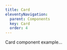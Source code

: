 ```yaml
---
title: Card
eleventyNavigation:
  parent: Components
  key: Card
  order: 4
---
```


Card component example...
